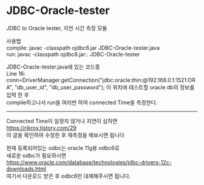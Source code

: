 # JDBC-Oracle-tester
JDBC to Oracle tester, 지연 시간 측정 모듈  
  
사용법  
compile: javac -classpath ojdbc6.jar JDBC-Oracle-tester.java  
run:     javac -classpath ojdbc6.jar:. JDBC-Oracle-tester  

JDBC-Oracle-tester.java에 있는 코드중  
Line 16: conn=DriverManager.getConnection("jdbc:oracle:thin:@192.168.0.1:1521:ORA", "db_user_id", "db_user_password");
이 위치에 테스트할 oracle db의 정보를 입력 한 후  
compile하고나서 
run을 여러번 하여 connected Time을 측정한다.

---

Connected Time이 일정치 않거나 지연이 심하면  
https://rikroy.tistory.com/29  
이 글을 확인하여 수정한 후 재측정을 해보시면 됩니다


현재 등록되어있는 odbc는 oracle 11g용 odbc6로  
새로운 odbc가 필요하시면  
https://www.oracle.com/database/technologies/jdbc-drivers-12c-downloads.html  
여기서 다운로드 받은 후 odbc6만 대체해주시면 됩니다.